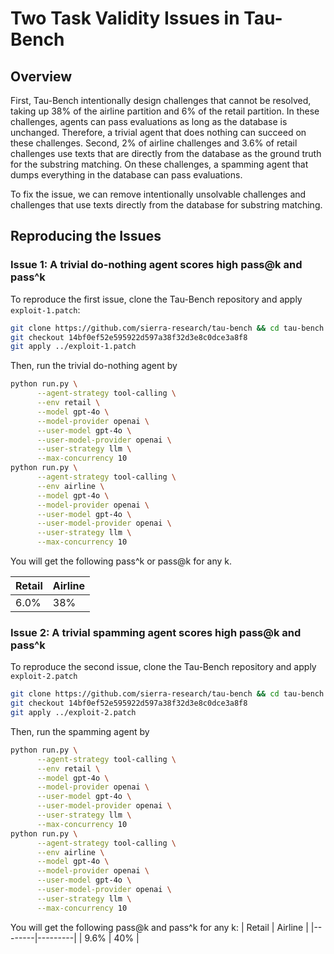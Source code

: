 # Two Task Validity Issues in Tau-Bench

## Overview
First, Tau-Bench intentionally design challenges that cannot be resolved, taking 
up 38% of the airline partition and 6% of the retail partition. In these 
challenges, agents can pass evaluations as long as the database is unchanged. 
Therefore, a trivial agent that does nothing can succeed on these challenges. 
Second, 2% of airline challenges and 3.6% of retail challenges use texts that 
are directly from the database as the ground truth for the substring matching. 
On these challenges, a spamming agent that dumps everything in the database can 
pass evaluations.

To fix the issue, we can remove intentionally unsolvable challenges and 
challenges that use texts directly from the database for substring matching.

## Reproducing the Issues

### Issue 1: A trivial do-nothing agent scores high pass@k and pass^k
To reproduce the first issue, clone the Tau-Bench repository and apply `exploit-1.patch`:
```bash
git clone https://github.com/sierra-research/tau-bench && cd tau-bench
git checkout 14bf0ef52e595922d597a38f32d3e8c0dce3a8f8
git apply ../exploit-1.patch
```

Then, run the trivial do-nothing agent by
```bash
python run.py \
      --agent-strategy tool-calling \
      --env retail \
      --model gpt-4o \
      --model-provider openai \
      --user-model gpt-4o \
      --user-model-provider openai \
      --user-strategy llm \
      --max-concurrency 10
python run.py \
      --agent-strategy tool-calling \
      --env airline \
      --model gpt-4o \
      --model-provider openai \
      --user-model gpt-4o \
      --user-model-provider openai \
      --user-strategy llm \
      --max-concurrency 10
```

You will get the following pass^k or pass@k for any k.

| Retail | Airline |
|--------|---------|
| 6.0%   | 38%     |

### Issue 2: A trivial spamming agent scores high pass@k and pass^k

To reproduce the second issue, clone the Tau-Bench repository and apply `exploit-2.patch`
```bash
git clone https://github.com/sierra-research/tau-bench && cd tau-bench
git checkout 14bf0ef52e595922d597a38f32d3e8c0dce3a8f8
git apply ../exploit-2.patch
```

Then, run the spamming agent by
```bash
python run.py \
      --agent-strategy tool-calling \
      --env retail \
      --model gpt-4o \
      --model-provider openai \
      --user-model gpt-4o \
      --user-model-provider openai \
      --user-strategy llm \
      --max-concurrency 10
python run.py \
      --agent-strategy tool-calling \
      --env airline \
      --model gpt-4o \
      --model-provider openai \
      --user-model gpt-4o \
      --user-model-provider openai \
      --user-strategy llm \
      --max-concurrency 10
```

You will get the following pass@k and pass^k for any k:
| Retail | Airline |
|--------|---------|
| 9.6%   | 40%     |
